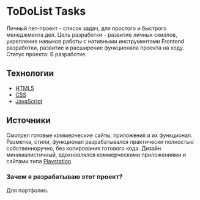 # ToDoList Tasks
Личный пет-проект - список задач, для простого и быстрого менеджмента дел. Цель разработки - развитие личных скиллов, укрепление навыков работы с нативными инструментами Frontend разработки, развитие и расширение функционала проекта на ходу. Статус проекта: В разработке.

## Технологии
- [HTML5](https://html.spec.whatwg.org/multipage/)
- [CSS](https://www.w3.org/Style/CSS/)
- [JavaScript](https://learn.javascript.ru/intro)

## Источники
Смотрел готовые коммерческие сайты, приложения и их функционал. Разметка, стили, функционал разрабатывался практически полностью собственноручно, без копирования готового кода. Дизайн минималистичный, вдохновлялся коммерческими приложениями и сайтами типа [Playstation](https://www.playstation.com/)

### Зачем я разрабатываю этот проект?
Для портфолио.
